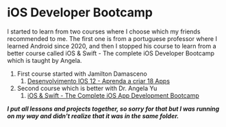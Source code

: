 # iOS Developer Bootcamp


I started to learn from two courses where I choose which my friends recommended to me.
The first one is from a portuguese professor where I learned Android since 2020, and then I stopped his course 
to learn from a better course called iOS & Swift - The complete iOS Developer Bootcamp which is taught by Angela.

1. First course started with Jamilton Damasceno
    1. [Desenvolvimento IOS 12 - Aprenda a criar 18 Apps](https://www.udemy.com/course/curso-desenvolvimento-ios/)
2. Second course which is better with Dr. Angela Yu
    1. [iOS & Swift - The Complete iOS App Development Bootcamp](https://www.udemy.com/course/ios-13-app-development-bootcamp/)


*__I put all lessons and projects together, so sorry for that but I was running on my way and didn't realize that it was in the same folder.__*
